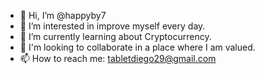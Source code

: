 - 👋 Hi, I’m @happyby7
- 👀 I’m interested in improve myself every day.
- 🌱 I’m currently learning about Cryptocurrency.
- 💞️ I'm looking to collaborate in a place where I am valued.
- 📫 How to reach me: tabletdiego29@gmail.com

<!---
happyby7/happyby7 is a ✨ special ✨ repository because its `README.md` (this file) appears on your GitHub profile.
You can click the Preview link to take a look at your changes.
--->
